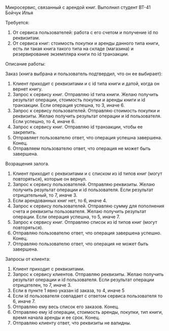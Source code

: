 Микросервис, связанный с арендой книг. Выполнил студент ВТ-41 Бойчук Илья

Требуется:
1)	От сервиса пользователей: работа с его счетом и получение id по реквизитам.
2)	От сервиса книг: стоимость покупки и аренды данного типа книги, есть ли такая книга такого типа на складе (магазина) и 
    резервирование экземпляра книги по id транзакции.

Описание работы:

Заказ (книга выбрана и пользователь подтвердил, что он ее выбирает): 
1)	Клиент приходит с реквизитами и с id типа книги и датой, когда он вернет книгу.
2)	Запрос к сервису книг. Отправляю id типа книги. Желаю получить результат операции, стоимость покупки и аренды книги и id транзакции. 
    Если операция успешна, то 3, иначе 6. 
3)	Запрос к сервису пользователей. Отправляю стоимость покупки и реквизиты. 
    Желаю получить результат операции и id пользователя. Если успешно, то 4, иначе 6.
4)	Запрос к сервису книг. Отправляю id транзакции, чтобы ее закрепить.
5)	Отправляет пользователю ответ, что операция успешна завершена. Конец.
6)	Отправляем пользователю ответ, что операция не может быть завершена. 

Возращения залога.
1)	Клиент приходит с реквизитами и с списком из id типов книг (могут повторяться), которые он вернул.
2)	Запрос к сервису пользователей. Отправляю реквизиты. Желаю получить результат операции и id пользователя. 
    Если результат отрицательный, то 7, иначе 3.
3)	Если арендованных книг нет, то 6, иначе 4.
4)	Запрос к сервису пользователей. Отправляю сумму для пополнения счета и реквизиты пользователя. 
    Желаю получить результат операции. Если операция успешна, то 5, иначе 7.
5)	Запрос к сервису книг. Отправляю список из id типов книг (могут повторяться).
6)	Отправляю пользователю ответ, что операция завершена успешно. Конец.
7)	Отправляю пользователю ответ, что операция не может быть завершена.

Запросы от клиента: 
1)	Клиент приходит с реквизитами.
2)	Запрос к сервису клиентов. Отправляю реквизиты. Желаю получить результат операции и id пользователя. 
    Если результат операции отрицателен, то 7, иначе 3.
3)  Если в пункте 1 явно указан id заказа, то 4, иначе 5
4)	Если id пользователя совпадает с ответом сервиса пользователя то 6, иначе 7.
5)	Отправляю ему весь список его заказов. Конец.
6)	Отправляю ему id операции, стоимость аренды, покупки, тип книги, время начала аренды и ее срок. Конец.
7)	Отправляю клиенту ответ, что реквизиты не валидны.
